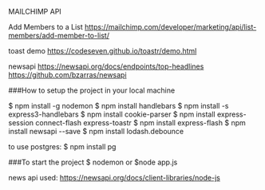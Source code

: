 MAILCHIMP API

Add Members to a List
https://mailchimp.com/developer/marketing/api/list-members/add-member-to-list/

toast demo
https://codeseven.github.io/toastr/demo.html

newsapi
https://newsapi.org/docs/endpoints/top-headlines
https://github.com/bzarras/newsapi




###How to setup the project in your local machine

$ npm install -g nodemon
$ npm install handlebars
$ npm install -s express3-handlebars
$ npm install cookie-parser
$ npm install express-session connect-flash express-toastr
$ npm install express-flash
$ npm install newsapi --save
$ npm install lodash.debounce

to use postgres:
$ npm install pg 


###To start the project
$ nodemon
or
$node app.js



news api used:
https://newsapi.org/docs/client-libraries/node-js

